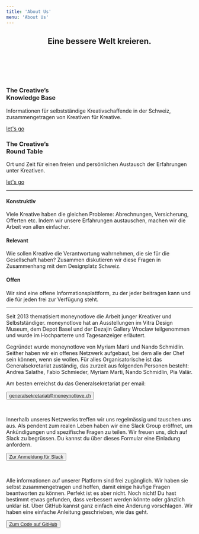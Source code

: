```yaml
---
title: 'About Us'
menu: 'About Us'
---
```


<header class="banner horizontal-center">
  <h2>Eine bessere Welt kreieren. </h2>
  <h2>&nbsp;</h2>
</header>

<section class="row align-center">
  <div class="col-xs-10 col-sm-6 col-md-4 block--wrapper">
    <div class="block__one-by-one"></div>
    <div class="block__content block__content--flex block--color-hard horizontal-center">
      <a class="link-box" href="knowledge-base"><span></span></a>
      <h3>The Creative’s <br />Knowledge Base</h3>
      <p>
        Informationen für selbstständige Kreativschaffende in der Schweiz, zusammengetragen von Kreativen für Kreative.
      </p>
      <p class="flex-bottom">
        <span style="text-decoration:underline;">
        let's go
        </span>
      </p>
    </div>
  </div>
  <div class="col-xs-10 col-sm-6 col-md-4 block--wrapper">
    <div class="block__one-by-one"></div>
    <div class="block__content block__content--flex block--color-soft horizontal-center">
      <a class="link-box" href="round-table"><span></span></a>
      <h3>The Creative’s <br />Round Table</h3>
      <p>
        Ort und Zeit für einen freien und persönlichen Austausch der Erfahrungen unter Kreativen.
      </p>
      <p class="flex-bottom">
        <span style="text-decoration:underline;">
        let's go
        </span>
      </p>
    </div>
  </div>
</section>

<hr>

<section class="row">
  <div class="col-xs-12 col-md-4">
    <h4>Konstruktiv</h4>
    <p>Viele Kreative haben die gleichen Probleme: Abrechnungen, Versicherung, Offerten etc. Indem wir unsere Erfahrungen austauschen, machen wir die Arbeit von allen einfacher. </p>
  </div>
  <div class="col-xs-12 col-md-4">
    <h4>Relevant</h4>
    <p>Wie sollen Kreative die Verantwortung wahrnehmen, die sie für die Gesellschaft haben? Zusammen diskutieren wir diese Fragen in Zusammenhang mit dem Designplatz Schweiz. </p>
  </div>
  <div class="col-xs-12 col-md-4">
    <h4>Offen</h4>
    <p>Wir sind eine offene Informationsplattform, zu der jeder beitragen kann und die für jeden frei zur Verfügung steht. </p>
  </div>
</section>

<hr>

<section class="row align-center">
  <div class="col-xs-12 col-md-8">
    <p>Seit 2013 thematisiert moneynotlove die Arbeit junger Kreativer und Selbstständiger. moneynotlove hat an Ausstellungen im Vitra Design Museum, dem Depot Basel und der Dezajin Gallery Wroclaw teilgenommen und wurde im Hochparterre und Tagesanzeiger erläutert. </p>
    <p>Gegründet wurde moneynotlove von Myriam Marti und Nando Schmidlin. Seither haben wir ein offenes Netzwerk aufgebaut, bei dem alle der Chef sein können, wenn sie wollen. Für alles Organisatorische ist das Generalsekretariat zuständig, das zurzeit aus folgenden Personen besteht: Andrea Salathe, Fabio Schmieder, Myriam Marti, Nando Schmidlin, Pia Valär.</p>
    <p>Am besten erreichst du das Generalsekretariat per email:</p>
    <div class="buttons">
      <button class="button button-large block--color-hard"><a class="button--link" href="mailto:generalsekretariat@moneynotlove.ch">generalsekretariat@moneynotlove.ch</a></button>
    </div>
    <p>&nbsp;</p>
    <p>Innerhalb unseres Netzwerks treffen wir uns regelmässig und tauschen uns aus. Als pendent zum realen Leben haben wir eine Slack Group eröffnet, um Ankündigungen und spezifische Fragen zu teilen. Wir freuen uns, dich auf Slack zu begrüssen. Du kannst du über dieses Formular eine Einladung anfordern. </p>
    <div class"buttons">
      <button class="button button-large block--color-hard"><a class="button--link" href="signup">Zur Anmeldung für Slack</a></button>
    </div>
    <p>&nbsp;</p>
    <p>Alle informationen auf unserer Platform sind frei zugänglich. Wir haben sie selbst zusammengetragen und hoffen, damit einige häufige Fragen beantworten zu können. Perfekt ist es aber nicht. Noch nicht! Du hast bestimmt etwas gefunden, dass verbessert werden könnte oder gänzlich unklar ist. Über GitHub kannst ganz einfach eine Änderung vorschlagen. Wir haben eine einfache Anleitung geschrieben, wie das geht. </p>
    <div class="buttons">
      <button class="button button-large block--color-hard"><a class="button--link" href="https://github.com/vitopepito/moneynotlove-webcontent">Zum Code auf GitHub</a></button>
    </div>
  </div>
</section>
